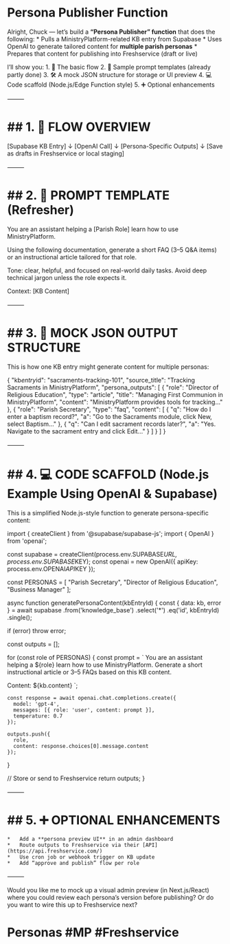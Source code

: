 # Persona Publisher Function
Alright, Chuck — let’s build a **“Persona Publisher” function** that does the following:
	* 	Pulls a MinistryPlatform-related KB entry from Supabase
	* 	Uses OpenAI to generate tailored content for **multiple parish personas**
	* 	Prepares that content for publishing into Freshservice (draft or live)

I’ll show you:
	1.	🧱 The basic flow
	2.	🧠 Sample prompt templates (already partly done)
	3.	🛠️ A mock JSON structure for storage or UI preview
	4.	💻 Code scaffold (Node.js/Edge Function style)
	5.	➕ Optional enhancements

⸻

# ## 1. 🧱 FLOW OVERVIEW

[Supabase KB Entry]
     ↓
[OpenAI Call]
     ↓
[Persona-Specific Outputs]
     ↓
[Save as drafts in Freshservice or local staging]



⸻

# ## 2. 🧠 PROMPT TEMPLATE (Refresher)

You are an assistant helping a [Parish Role] learn how to use MinistryPlatform.

Using the following documentation, generate a short FAQ (3–5 Q&A items) or an instructional article tailored for that role.

Tone: clear, helpful, and focused on real-world daily tasks.
Avoid deep technical jargon unless the role expects it.

Context:
[KB Content]



⸻

# ## 3. 🧩 MOCK JSON OUTPUT STRUCTURE

This is how one KB entry might generate content for multiple personas:

{
  "kb*entry*id": "sacraments-tracking-101",
  "source_title": "Tracking Sacraments in MinistryPlatform",
  "persona_outputs": [
    {
      "role": "Director of Religious Education",
      "type": "article",
      "title": "Managing First Communion in MinistryPlatform",
      "content": "MinistryPlatform provides tools for tracking..."
    },
    {
      "role": "Parish Secretary",
      "type": "faq",
      "content": [
        {
          "q": "How do I enter a baptism record?",
          "a": "Go to the Sacraments module, click New, select Baptism..."
        },
        {
          "q": "Can I edit sacrament records later?",
          "a": "Yes. Navigate to the sacrament entry and click Edit..."
        }
      ]
    }
  ]
}



⸻

# ## 4. 💻 CODE SCAFFOLD (Node.js Example Using OpenAI & Supabase)

This is a simplified Node.js-style function to generate persona-specific content:

import { createClient } from '@supabase/supabase-js';
import { OpenAI } from 'openai';

const supabase = createClient(process.env.SUPABASE*URL, process.env.SUPABASE*KEY);
const openai = new OpenAI({ apiKey: process.env.OPENAI*API*KEY });

const PERSONAS = [
  "Parish Secretary",
  "Director of Religious Education",
  "Business Manager"
];

async function generatePersonaContent(kbEntryId) {
  const { data: kb, error } = await supabase
    .from('knowledge_base')
    .select('*')
    .eq('id', kbEntryId)
    .single();

  if (error) throw error;

  const outputs = [];

  for (const role of PERSONAS) {
    const prompt = `
You are an assistant helping a ${role} learn how to use MinistryPlatform.
Generate a short instructional article or 3–5 FAQs based on this KB content.

Content:
${kb.content}
    `;

    const response = await openai.chat.completions.create({
      model: 'gpt-4',
      messages: [{ role: 'user', content: prompt }],
      temperature: 0.7
    });

    outputs.push({
      role,
      content: response.choices[0].message.content
    });
  }

  // Store or send to Freshservice
  return outputs;
}



⸻

# ## 5. ➕ OPTIONAL ENHANCEMENTS
	* 	Add a **persona preview UI** in an admin dashboard
	* 	Route outputs to Freshservice via their [API](https://api.freshservice.com/)
	* 	Use cron job or webhook trigger on KB update
	* 	Add “approve and publish” flow per role

⸻

Would you like me to mock up a visual admin preview (in Next.js/React) where you could review each persona’s version before publishing? Or do you want to wire this up to Freshservice next?
# Personas #MP #Freshservice